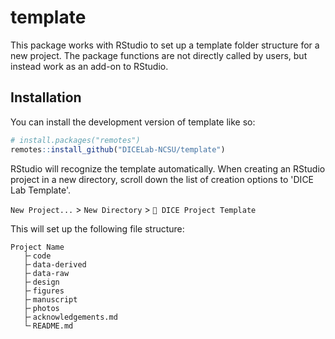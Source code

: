 # template

This package works with RStudio to set up a template folder structure for a new project. The 
package functions are not directly called by users, but instead work as an add-on to RStudio.

## Installation

You can install the development version of template like so:

``` r
# install.packages("remotes")
remotes::install_github("DICELab-NCSU/template")
```

RStudio will recognize the template automatically. When creating an RStudio project in a new 
directory, scroll down the list of creation options to 'DICE Lab Template'.

`New Project...` > `New Directory` > `🎲 DICE Project Template`

This will set up the following file structure:
```
Project Name
   ├╴code
   ├╴data-derived
   ├╴data-raw
   ├╴design
   ├╴figures
   ├╴manuscript
   ├╴photos
   ├╴acknowledgements.md
   └╴README.md
```
